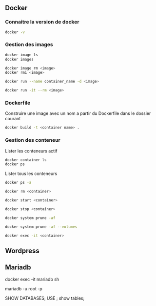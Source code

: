 ## Docker

### Connaitre la version de docker
```sh
docker -v
```
### Gestion des images

```sh
docker image ls
docker images
```
```sh
docker image rm <image>
docker rmi <image>
```

```sh
docker run --name container_name -d <image>
```

```sh
docker run -it --rm <image>
```
### Dockerfile
Construire une image avec un nom a partir du Dockerfile dans le dossier courant
```sh
docker build -t <container name> .
```


### Gestion des conteneur
Lister les conteneurs actif
```sh
docker container ls
docker ps
```
Lister tous les conteneurs
```sh
docker ps -a
```

```sh
docker rm <container>
```

```sh
docker start <container>
```

```sh
docker stop <container>
```


```sh
docker system prune -af
```

```sh
docker system prune -af --volumes
```

```sh
docker exec -it <container>
```

## Wordpress

## Mariadb

docker exec -it mariadb sh

mariadb -u root -p

SHOW DATABASES;
USE <database>;
show tables;